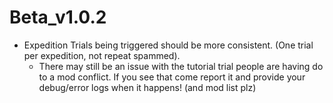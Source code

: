 # Beta_v1.0.2

- Expedition Trials being triggered should be more consistent. (One trial per expedition, not repeat spammed).
    - There may still be an issue with the tutorial trial people are having do to a mod conflict. If you see that come report it and provide your debug/error logs when it happens! (and mod list plz)